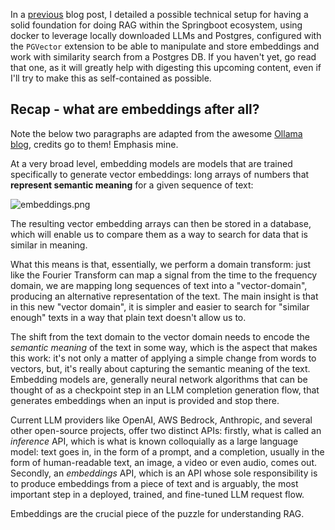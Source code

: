 In a [previous](https://dev.to/brunooliveira/basic-rag-app-with-spring-ai-docker-and-ollama-1i7j) blog post, I detailed a possible technical setup for having a solid foundation for doing RAG within the Springboot ecosystem, using docker to leverage locally downloaded LLMs and Postgres, configured with the `PGVector` extension to be able to manipulate and store embeddings and work with similarity search from a Postgres DB. If you haven't yet, go read that one, as it will greatly help with digesting this upcoming content, even if I'll try to make this as self-contained as possible.

## Recap - what are embeddings after all?

Note the below two paragraphs are adapted from the awesome [Ollama blog](https://ollama.com/blog/embedding-models), credits go to them! Emphasis mine.

At a very broad level, embedding models are models that are trained specifically to generate vector embeddings: long arrays of numbers that **represent semantic meaning** for a given sequence of text:

![embeddings.png]({{site.baseurl}}/images/embeddings.png)

The resulting vector embedding arrays can then be stored in a database, which will enable us to compare them as a way to search for data that is similar in meaning. 

What this means is that, essentially, we perform a domain transform: just like the Fourier Transform can map a signal from the time to the frequency domain, we are mapping long sequences of text into a "vector-domain", producing an alternative representation of the text. The main insight is that in this new "vector domain", it is simpler and easier to search for "similar enough" texts in a way that plain text doesn't allow us to.

The shift from the text domain to the vector domain needs to encode the _semantic meaning_ of the text in some way, which is the aspect that makes this work: it's not only a matter of applying a simple change from words to vectors, but, it's really about capturing the semantic meaning of the text.
Embedding models are, generally neural network algorithms that can be thought of as a checkpoint step in an LLM completion generation flow, that generates embeddings when an input is provided and stop there.

Current LLM providers like OpenAI, AWS Bedrock, Anthropic, and several other open-source projects, offer two distinct APIs: firstly, what is called an _inference_ API, which is what is known colloquially as a large language model: text goes in, in the form of a prompt, and a completion, usually in the form of human-readable text, an image, a video or even audio, comes out.
Secondly, an _embeddings_ API, which is an API whose sole responsibility is to produce embeddings from a piece of text and is arguably, the most important step in a deployed, trained, and fine-tuned LLM request flow.

Embeddings are the crucial piece of the puzzle for understanding RAG.
